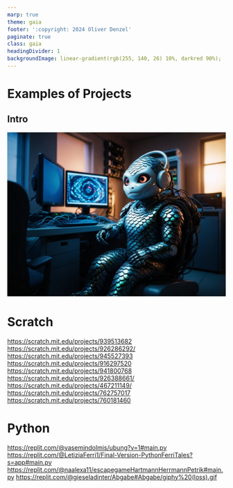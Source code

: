```yaml
---
marp: true
theme: gaia
footer: ':copyright: 2024 Oliver Denzel'
paginate: true
class: gaia
headingDivider: 1
backgroundImage: linear-gradient(rgb(255, 140, 26) 10%, darkred 90%);
---
```

<!-- _paginate: skip -->
<!-- _class: gaia lead -->
# Examples of Projects
## Intro
![bg left:40%](../img/robot11.jpg)

# Scratch

https://scratch.mit.edu/projects/939513682
https://scratch.mit.edu/projects/926286292/
https://scratch.mit.edu/projects/945527393
https://scratch.mit.edu/projects/916297520
https://scratch.mit.edu/projects/941800768
https://scratch.mit.edu/projects/926388661/
https://scratch.mit.edu/projects/467211149/
https://scratch.mit.edu/projects/762757017
https://scratch.mit.edu/projects/760181460

# Python

https://replit.com/@yasemindolmis/ubung?v=1#main.py
https://replit.com/@LetiziaFerri1/Final-Version-PythonFerriTales?s=app#main.py
https://replit.com/@naalexa11/escapegameHartmannHerrmannPetrik#main.py
https://replit.com/@gieseladinter/Abgabe#Abgabe/giphy%20(loss).gif
